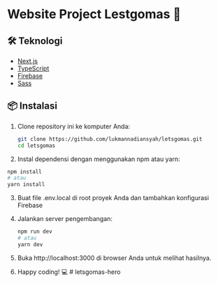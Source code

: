 # Website Project Lestgomas 🚀

## 🛠️ Teknologi

- [Next.js](https://nextjs.org/)
- [TypeScript](https://www.typescriptlang.org/)
- [Firebase](https://firebase.google.com/)
- [Sass](https://sass-lang.com/)

## 📦 Instalasi

1. Clone repository ini ke komputer Anda:

   ```bash
   git clone https://github.com/lukmannadiansyah/letsgomas.git
   cd letsgomas

 2. Instal dependensi dengan menggunakan npm atau yarn:

   ```bash
   npm install
   # atau
   yarn install
   ```

 3. Buat file .env.local di root proyek Anda dan tambahkan konfigurasi Firebase
    
 5. Jalankan server pengembangan:

    ```bash
    npm run dev
    # atau
    yarn dev
    
 7. Buka http://localhost:3000 di browser Anda untuk melihat hasilnya.
    
 9. Happy coding! 💻
#   l e t s g o m a s - h e r o 
 
 
